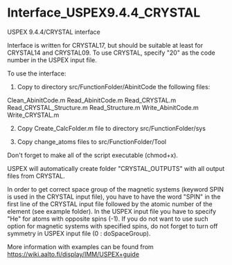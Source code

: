 # Interface_USPEX9.4.4_CRYSTAL
USPEX 9.4.4/CRYSTAL interface

Interface is written for CRYSTAL17, but should be suitable at least for CRYSTAL14 and CRYSTAL09. To use CRYSTAL, specify "20" as the code number in the USPEX input file.

To use the interface:

1) Copy to directory src/FunctionFolder/AbinitCode the following files:

Clean_AbinitCode.m
Read_AbinitCode.m
Read_CRYSTAL.m
Read_CRYSTAL_Structure.m
Read_Structure.m
Write_AbinitCode.m
Write_CRYSTAL.m

2) Copy Create_CalcFolder.m file to directory src/FunctionFolder/sys 

3) Copy change_atoms files to src/FunctionFolder/Tool

Don't forget to make all of the script executable (chmod+x).

USPEX will automatically create folder "CRYSTAL_OUTPUTS" with all output files from CRYSTAL.

In order to get correct space group of the magnetic systems (keyword SPIN is used in the CRYSTAL input file), you have to have the word "SPIN" in the first line of the CRYSTAL input file followed by the atomic number of the element (see example folder). In the USPEX input file you have to specify "He" for atoms with opposite spins (-1). If you do not want to use such option for magnetic systems with specified spins, do not forget to turn off symmetry in USPEX input file (0  : doSpaceGroup). 

More information with examples can be found from https://wiki.aalto.fi/display/IMM/USPEX+guide
